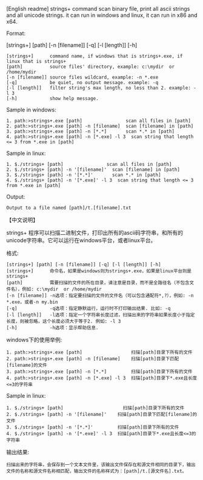[English readme]
strings+ command scan binary file, print all ascii strings and all unicode strings. it can run in windows and linux, it can run in x86 and x64.

Format:

[strings+] [path] [-n [filename]] [-q] [-l [length]] [-h]

    [strings+]      command name, if windows that is strings+.exe, if linux that is strings+
    [path]          source files' directory, example: c:\mydir  or /home/mydir
    [-n [filename]] source files wildcard, example: -n *.exe
    [-q]            be quiet, no output message. example: -q
    [-l [length]]   filter string's max length, no less than 2. example: -l 3 
    [-h]            show help message.
    
Sample in windows:

    1. path:>strings+.exe [path]                scan all files in [path]
    2. path:>strings+.exe [path] -n [filename]  scan [filename] in [path]
    3. path:>strings+.exe [path] -n [*.*]       scan *.* in [path]
    4. path:>strings+.exe [path] -n [*.exe] -l 3  scan string that length <= 3 from *.exe in [path]

Sample in linux:

    1. $./strings+ [path]                scan all files in [path]
    2. $./strings+ [path] -n '[filename]'  scan [filename] in [path]
    3. $./strings+ [path] -n '[*.*]'       scan *.* in [path]
    4. $./strings+ [path] -n '[*.exe]' -l 3  scan string that length <= 3 from *.exe in [path]
    
Output:

    Output to a file named [path]/t.[filename].txt
    
    
【中文说明】

strings+ 程序可以扫描二进制文件，打印出所有的ascii码字符串，和所有的unicode字符串。它可以运行在windows平台，或者linux平台。

格式:

    [strings+] [path] [-n [filename]] [-q] [-l [length]] [-h]
    [strings+]      命令名，如果是windows则为strings+.exe，如果是linux平台则是strings+
    [path]          需要扫描的文件的所在目录，请注意是目录，而不是全路径名（不包含文件名），例如: c:\mydir  or /home/mydir
    [-n [filename]] -n选项：指定要扫描的文件的文件名（可以包含通配符*,?），例如: -n *.exe，或者-n my.bin
    [-q]            -q选项：指定静默运行，运行时不打印输出结果. 比如: -q
    [-l [length]]   -l选项：指定一个字符串长度过滤，扫描出来的字符串如果长度小于指定长度，则被忽略，这个长度必须大于等于2. 例如: -l 3
    [-h]            -h选项：显示帮助信息.
    
windows下的使用举例:

    1. path:>strings+.exe [path]                  扫描[path]目录下所有的文件
    2. path:>strings+.exe [path] -n [filename]    扫描[path]目录下匹配[filename]的文件
    3. path:>strings+.exe [path] -n [*.*]         扫描[path]目录下所有的文件
    4. path:>strings+.exe [path] -n [*.exe] -l 3  扫描[path]目录下*.exe且长度<=3的字符串
    

Sample in linux:

    1. $./strings+ [path]                	   扫描[path]目录下所有的文件
    2. $./strings+ [path] -n '[filename]'    扫描[path]目录下匹配[filename]的文件
    3. $./strings+ [path] -n '[*.*]'         扫描[path]目录下所有的文件
    4. $./strings+ [path] -n '[*.exe]' -l 3  扫描[path]目录下*.exe且长度<=3的字符串
    
输出结果:

    扫描出来的字符串，会保存到一个文本文件里，该输出文件保存在和源文件相同的目录下，输出文件的名称和源文件名称相匹配，输出文件的名称样式为：[path]/t.[源文件名].txt。

